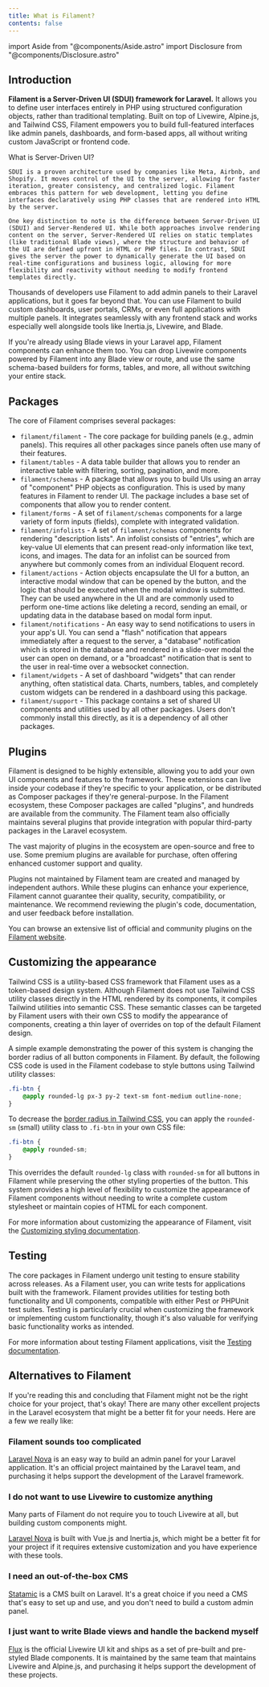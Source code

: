 ```yaml
---
title: What is Filament?
contents: false
---
```

import Aside from "@components/Aside.astro"
import Disclosure from "@components/Disclosure.astro"

## Introduction

**Filament is a Server-Driven UI (SDUI) framework for Laravel.** It allows you to define user interfaces entirely in PHP using structured configuration objects, rather than traditional templating. Built on top of Livewire, Alpine.js, and Tailwind CSS, Filament empowers you to build full-featured interfaces like admin panels, dashboards, and form-based apps, all without writing custom JavaScript or frontend code.

<Disclosure>
    <span slot="summary">What is Server-Driven UI?</span>

    SDUI is a proven architecture used by companies like Meta, Airbnb, and Shopify. It moves control of the UI to the server, allowing for faster iteration, greater consistency, and centralized logic. Filament embraces this pattern for web development, letting you define interfaces declaratively using PHP classes that are rendered into HTML by the server.
    
    One key distinction to note is the difference between Server-Driven UI (SDUI) and Server-Rendered UI. While both approaches involve rendering content on the server, Server-Rendered UI relies on static templates (like traditional Blade views), where the structure and behavior of the UI are defined upfront in HTML or PHP files. In contrast, SDUI gives the server the power to dynamically generate the UI based on real-time configurations and business logic, allowing for more flexibility and reactivity without needing to modify frontend templates directly.
</Disclosure>

Thousands of developers use Filament to add admin panels to their Laravel applications, but it goes far beyond that. You can use Filament to build custom dashboards, user portals, CRMs, or even full applications with multiple panels. It integrates seamlessly with any frontend stack and works especially well alongside tools like Inertia.js, Livewire, and Blade.

If you're already using Blade views in your Laravel app, Filament components can enhance them too. You can drop Livewire components powered by Filament into any Blade view or route, and use the same schema-based builders for forms, tables, and more, all without switching your entire stack.

## Packages

The core of Filament comprises several packages:

- `filament/filament` - The core package for building panels (e.g., admin panels). This requires all other packages since panels often use many of their features.
- `filament/tables` - A data table builder that allows you to render an interactive table with filtering, sorting, pagination, and more.
- `filament/schemas` - A package that allows you to build UIs using an array of "component" PHP objects as configuration. This is used by many features in Filament to render UI. The package includes a base set of components that allow you to render content.
- `filament/forms` - A set of `filament/schemas` components for a large variety of form inputs (fields), complete with integrated validation.
- `filament/infolists` - A set of `filament/schemas` components for rendering "description lists". An infolist consists of "entries", which are key-value UI elements that can present read-only information like text, icons, and images. The data for an infolist can be sourced from anywhere but commonly comes from an individual Eloquent record.
- `filament/actions` - Action objects encapsulate the UI for a button, an interactive modal window that can be opened by the button, and the logic that should be executed when the modal window is submitted. They can be used anywhere in the UI and are commonly used to perform one-time actions like deleting a record, sending an email, or updating data in the database based on modal form input.
- `filament/notifications` - An easy way to send notifications to users in your app's UI. You can send a "flash" notification that appears immediately after a request to the server, a "database" notification which is stored in the database and rendered in a slide-over modal the user can open on demand, or a "broadcast" notification that is sent to the user in real-time over a websocket connection.
- `filament/widgets` - A set of dashboard "widgets" that can render anything, often statistical data. Charts, numbers, tables, and completely custom widgets can be rendered in a dashboard using this package.
- `filament/support` - This package contains a set of shared UI components and utilities used by all other packages. Users don't commonly install this directly, as it is a dependency of all other packages.

## Plugins

Filament is designed to be highly extensible, allowing you to add your own UI components and features to the framework. These extensions can live inside your codebase if they're specific to your application, or be distributed as Composer packages if they're general-purpose. In the Filament ecosystem, these Composer packages are called "plugins", and hundreds are available from the community. The Filament team also officially maintains several plugins that provide integration with popular third-party packages in the Laravel ecosystem.

The vast majority of plugins in the ecosystem are open-source and free to use. Some premium plugins are available for purchase, often offering enhanced customer support and quality.

<Aside variant="warning">
    Plugins not maintained by Filament team are created and managed by independent authors. While these plugins can enhance your experience, Filament cannot guarantee their quality, security, compatibility, or maintenance. We recommend reviewing the plugin's code, documentation, and user feedback before installation.
</Aside>

You can browse an extensive list of official and community plugins on the [Filament website](/plugins).

## Customizing the appearance

Tailwind CSS is a utility-based CSS framework that Filament uses as a token-based design system. Although Filament does not use Tailwind CSS utility classes directly in the HTML rendered by its components, it compiles Tailwind utilities into semantic CSS. These semantic classes can be targeted by Filament users with their own CSS to modify the appearance of components, creating a thin layer of overrides on top of the default Filament design.

A simple example demonstrating the power of this system is changing the border radius of all button components in Filament. By default, the following CSS code is used in the Filament codebase to style buttons using Tailwind utility classes:

```css
.fi-btn {
    @apply rounded-lg px-3 py-2 text-sm font-medium outline-none;
}
```

To decrease the [border radius in Tailwind CSS](https://tailwindcss.com/docs/border-radius), you can apply the `rounded-sm` (small) utility class to `.fi-btn` in your own CSS file:

```css
.fi-btn {
    @apply rounded-sm;
}
```

This overrides the default `rounded-lg` class with `rounded-sm` for all buttons in Filament while preserving the other styling properties of the button. This system provides a high level of flexibility to customize the appearance of Filament components without needing to write a complete custom stylesheet or maintain copies of HTML for each component.

For more information about customizing the appearance of Filament, visit the [Customizing styling documentation](../styling).

## Testing

The core packages in Filament undergo unit testing to ensure stability across releases. As a Filament user, you can write tests for applications built with the framework. Filament provides utilities for testing both functionality and UI components, compatible with either Pest or PHPUnit test suites. Testing is particularly crucial when customizing the framework or implementing custom functionality, though it's also valuable for verifying basic functionality works as intended.

For more information about testing Filament applications, visit the [Testing documentation](../testing).

## Alternatives to Filament

If you're reading this and concluding that Filament might not be the right choice for your project, that's okay! There are many other excellent projects in the Laravel ecosystem that might be a better fit for your needs. Here are a few we really like:

### Filament sounds too complicated

[Laravel Nova](https://nova.laravel.com) is an easy way to build an admin panel for your Laravel application. It's an official project maintained by the Laravel team, and purchasing it helps support the development of the Laravel framework.

### I do not want to use Livewire to customize anything

Many parts of Filament do not require you to touch Livewire at all, but building custom components might.

[Laravel Nova](https://nova.laravel.com) is built with Vue.js and Inertia.js, which might be a better fit for your project if it requires extensive customization and you have experience with these tools.

### I need an out-of-the-box CMS

[Statamic](https://statamic.com) is a CMS built on Laravel. It's a great choice if you need a CMS that's easy to set up and use, and you don't need to build a custom admin panel.

### I just want to write Blade views and handle the backend myself

[Flux](https://fluxui.dev) is the official Livewire UI kit and ships as a set of pre-built and pre-styled Blade components. It is maintained by the same team that maintains Livewire and Alpine.js, and purchasing it helps support the development of these projects.
